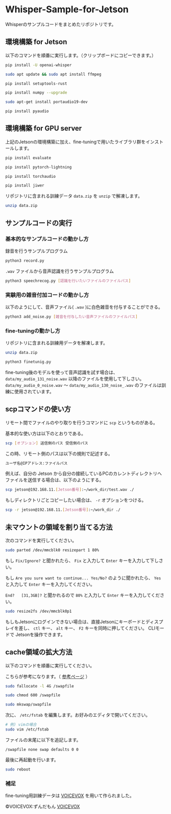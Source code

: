 # Whisper-Sample-for-Jetson
Whisperのサンプルコードをまとめたリポジトリです。

## 環境構築 for Jetson
以下のコマンドを順番に実行します。（クリップボードにコピーできます。）
```sh
pip install -U openai-whisper
```
```sh
sudo apt update && sudo apt install ffmpeg
```
```sh
pip install setuptools-rust
```
```sh
pip install numpy --upgrade
```
```sh
sudo apt-get install portaudio19-dev
```
```sh
pip install pyaudio
```

## 環境構築 for GPU server
上記のJetsonの環境構築に加え、fine-tuningで用いたライブラリ群をインストールします。
```sh
pip install evaluate
```

```sh
pip install pytorch-lightning
```

```sh
pip install torchaudio
```

```sh
pip install jiwer
```

リポジトリに含まれる訓練データ `data.zip` を `unzip` で解凍します。
```sh
unzip data.zip
```

## サンプルコードの実行

### 基本的なサンプルコードの動かし方
録音を行うサンプルプログラム
```sh
python3 record.py
```
`.wav` ファイルから音声認識を行うサンプルプログラム
```sh
python3 speechrecog.py [認識を行いたいファイルのファイルパス]
```

### 実験用の雑音付加コードの動かし方
以下のようにして、音声ファイル( `.wav` )に白色雑音を付与することができる。
```sh
python3 add_noise.py [雑音を付与したい音声ファイルのファイルパス]
```
### fine-tuningの動かし方
リポジトリに含まれる訓練用データを解凍します。
```sh
unzip data.zip
```

```sh
python3 finetunig.py
```

fine-tuning後のモデルを使って音声認識を試す場合は、 `data/my_audio_131_noise.wav` 以降のファイルを使用して下しさい。`data/my_audio_0_noise.wav` 〜 `data/my_audio_130_noise_.wav` のファイルは訓練に使用されています。


## scpコマンドの使い方
リモート間でファイルのやり取りを行うコマンドに `scp` というものがある。

基本的な使い方は以下のとおりである。

```sh
scp [オプション] 送信側のパス 受信側のパス
```

この時、リモート側のパスは以下の規則で記述する。

```sh
ユーザ名@IPアドレス:ファイルパス
```

例えば、自分の Jetson から自分の接続しているPCのカレントディレクトリへファイルを送信する場合は、以下のようにする。

```sh
scp jetson@192.168.11.[Jetson番号]:~/work_dir/test.wav ./
```

もしディレクトリごとコピーしたい場合は、 `-r` オプションをつける。

```sh
scp -r jetson@192.168.11.[Jetson番号]:~/work_dir ./
```

## 未マウントの領域を割り当てる方法

次のコマンドを実行してください。
```sh
sudo parted /dev/mmcblk0 resizepart 1 80%
```
もし `Fix/Ignore?` と聞かれたら、 `Fix` と入力して `Enter` キーを入力して下しさい。

もし `Are you sure want to continue... Yes/No?` のように聞かれたら、 `Yes` と入力して `Enter` キーを入力してください。

`End?   [31,3GB]?` と聞かれるので `80%` と入力して `Enter` キーを入力してください。

```sh
sudo resize2fs /dev/mmcblk0p1
```

もしもJetsonにログインできない場合は、直接Jetsonにキーボードとディスプレイを差し、 `ctl` キー、 `alt` キー、 `F2` キーを同時に押してください。 CLIモードで Jetsonを操作できます。

## cache領域の拡大方法
以下のコマンドを順番に実行してください。

こちらが参考になります。（ [参考ページ](https://www.hiramine.com/physicalcomputing/jetsonnano/swap_check_extend.html) ）

```sh
sudo fallocate -l 4G /swapfile
```

```sh
sudo chmod 600 /swapfile
```

```sh
sudo mkswap/swapfile
```

次に、 `/etc/fstab` を編集します。お好みのエディタで開いてください。

```sh
# 例) vimの場合
sudo vim /etc/fstab
```

ファイルの末尾に以下を追記します。

```
/swapfile none swap defaults 0 0
```

最後に再起動を行います。
```sh
sudo reboot
```

### 補足
fine-tuning用訓練データは [VOICEVOX](https://voicevox.hiroshiba.jp/) を用いて作られました。

©︎VOICEVOX:ずんだもん [VOICEVOX](https://voicevox.hiroshiba.jp/)
